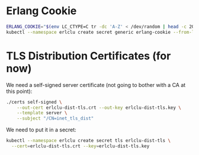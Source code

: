 # Erlang Cookie

```bash
ERLANG_COOKIE="$(env LC_CTYPE=C tr -dc 'A-Z' < /dev/random | head -c 20)"
kubectl --namespace erlclu create secret generic erlang-cookie --from-literal=cookie="$ERLANG_COOKIE"
```

# TLS Distribution Certificates (for now)

We need a self-signed server certificate (not going to bother with a CA at this point):

```bash
./certs self-signed \
    --out-cert erlclu-dist-tls.crt --out-key erlclu-dist-tls.key \
    --template server \
    --subject "/CN=inet_tls_dist"
```

We need to put it in a secret:

```bash
kubectl --namespace erlclu create secret tls erlclu-dist-tls \
  --cert=erlclu-dist-tls.crt --key=erlclu-dist-tls.key
```
